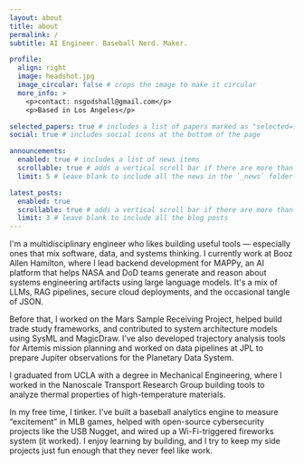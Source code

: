 ```yaml
---
layout: about
title: about
permalink: /
subtitle: AI Engineer. Baseball Nerd. Maker.

profile:
  align: right
  image: headshot.jpg
  image_circular: false # crops the image to make it circular
  more_info: >
    <p>contact: nsgodshall@gmail.com</p>
    <p>Based in Los Angeles</p>

selected_papers: true # includes a list of papers marked as "selected={true}"
social: true # includes social icons at the bottom of the page

announcements:
  enabled: true # includes a list of news items
  scrollable: true # adds a vertical scroll bar if there are more than 3 news items
  limit: 5 # leave blank to include all the news in the `_news` folder

latest_posts:
  enabled: true
  scrollable: true # adds a vertical scroll bar if there are more than 3 new posts items
  limit: 3 # leave blank to include all the blog posts
---
```


I'm a multidisciplinary engineer who likes building useful tools — especially ones that mix software, data, and systems thinking. I currently work at Booz Allen Hamilton, where I lead backend development for MAPPy, an AI platform that helps NASA and DoD teams generate and reason about systems engineering artifacts using large language models. It's a mix of LLMs, RAG pipelines, secure cloud deployments, and the occasional tangle of JSON.

Before that, I worked on the Mars Sample Receiving Project, helped build trade study frameworks, and contributed to system architecture models using SysML and MagicDraw. I’ve also developed trajectory analysis tools for Artemis mission planning and worked on data pipelines at JPL to prepare Jupiter observations for the Planetary Data System.

I graduated from UCLA with a degree in Mechanical Engineering, where I worked in the Nanoscale Transport Research Group building tools to analyze thermal properties of high-temperature materials.

In my free time, I tinker. I’ve built a baseball analytics engine to measure “excitement” in MLB games, helped with open-source cybersecurity projects like the USB Nugget, and wired up a Wi-Fi-triggered fireworks system (it worked). I enjoy learning by building, and I try to keep my side projects just fun enough that they never feel like work.

